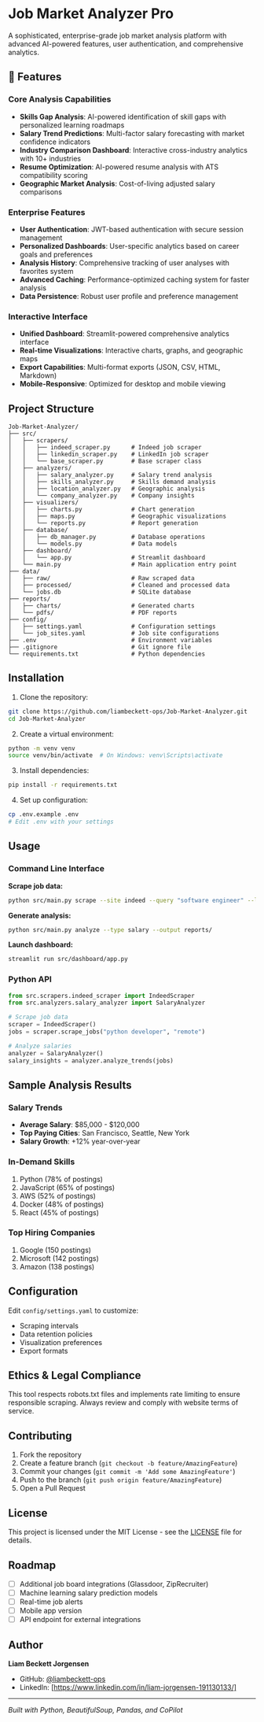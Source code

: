 # Job Market Analyzer Pro

A sophisticated, enterprise-grade job market analysis platform with advanced AI-powered features, user authentication, and comprehensive analytics.

## 🚀 Features

### Core Analysis Capabilities
- **Skills Gap Analysis**: AI-powered identification of skill gaps with personalized learning roadmaps
- **Salary Trend Predictions**: Multi-factor salary forecasting with market confidence indicators
- **Industry Comparison Dashboard**: Interactive cross-industry analytics with 10+ industries
- **Resume Optimization**: AI-powered resume analysis with ATS compatibility scoring
- **Geographic Market Analysis**: Cost-of-living adjusted salary comparisons

### Enterprise Features
- **User Authentication**: JWT-based authentication with secure session management
- **Personalized Dashboards**: User-specific analytics based on career goals and preferences
- **Analysis History**: Comprehensive tracking of user analyses with favorites system
- **Advanced Caching**: Performance-optimized caching system for faster analysis
- **Data Persistence**: Robust user profile and preference management

### Interactive Interface
- **Unified Dashboard**: Streamlit-powered comprehensive analytics interface
- **Real-time Visualizations**: Interactive charts, graphs, and geographic maps
- **Export Capabilities**: Multi-format exports (JSON, CSV, HTML, Markdown)
- **Mobile-Responsive**: Optimized for desktop and mobile viewing

## Project Structure

```
Job-Market-Analyzer/
├── src/
│   ├── scrapers/
│   │   ├── indeed_scraper.py      # Indeed job scraper
│   │   ├── linkedin_scraper.py    # LinkedIn job scraper
│   │   └── base_scraper.py        # Base scraper class
│   ├── analyzers/
│   │   ├── salary_analyzer.py     # Salary trend analysis
│   │   ├── skills_analyzer.py     # Skills demand analysis
│   │   ├── location_analyzer.py   # Geographic analysis
│   │   └── company_analyzer.py    # Company insights
│   ├── visualizers/
│   │   ├── charts.py              # Chart generation
│   │   ├── maps.py                # Geographic visualizations
│   │   └── reports.py             # Report generation
│   ├── database/
│   │   ├── db_manager.py          # Database operations
│   │   └── models.py              # Data models
│   ├── dashboard/
│   │   └── app.py                 # Streamlit dashboard
│   └── main.py                    # Main application entry point
├── data/
│   ├── raw/                       # Raw scraped data
│   ├── processed/                 # Cleaned and processed data
│   └── jobs.db                    # SQLite database
├── reports/
│   ├── charts/                    # Generated charts
│   └── pdfs/                      # PDF reports
├── config/
│   ├── settings.yaml              # Configuration settings
│   └── job_sites.yaml             # Job site configurations
├── .env                           # Environment variables
├── .gitignore                     # Git ignore file
└── requirements.txt               # Python dependencies
```

## Installation

1. Clone the repository:
```bash
git clone https://github.com/liambeckett-ops/Job-Market-Analyzer.git
cd Job-Market-Analyzer
```

2. Create a virtual environment:
```bash
python -m venv venv
source venv/bin/activate  # On Windows: venv\Scripts\activate
```

3. Install dependencies:
```bash
pip install -r requirements.txt
```

4. Set up configuration:
```bash
cp .env.example .env
# Edit .env with your settings
```

## Usage

### Command Line Interface

**Scrape job data:**
```bash
python src/main.py scrape --site indeed --query "software engineer" --location "New York"
```

**Generate analysis:**
```bash
python src/main.py analyze --type salary --output reports/
```

**Launch dashboard:**
```bash
streamlit run src/dashboard/app.py
```

### Python API

```python
from src.scrapers.indeed_scraper import IndeedScraper
from src.analyzers.salary_analyzer import SalaryAnalyzer

# Scrape job data
scraper = IndeedScraper()
jobs = scraper.scrape_jobs("python developer", "remote")

# Analyze salaries
analyzer = SalaryAnalyzer()
salary_insights = analyzer.analyze_trends(jobs)
```

## Sample Analysis Results

### Salary Trends
- **Average Salary**: $85,000 - $120,000
- **Top Paying Cities**: San Francisco, Seattle, New York
- **Salary Growth**: +12% year-over-year

### In-Demand Skills
1. Python (78% of postings)
2. JavaScript (65% of postings)
3. AWS (52% of postings)
4. Docker (48% of postings)
5. React (45% of postings)

### Top Hiring Companies
1. Google (150 postings)
2. Microsoft (142 postings)
3. Amazon (138 postings)

## Configuration

Edit `config/settings.yaml` to customize:
- Scraping intervals
- Data retention policies
- Visualization preferences
- Export formats

## Ethics & Legal Compliance

This tool respects robots.txt files and implements rate limiting to ensure responsible scraping. Always review and comply with website terms of service.

## Contributing

1. Fork the repository
2. Create a feature branch (`git checkout -b feature/AmazingFeature`)
3. Commit your changes (`git commit -m 'Add some AmazingFeature'`)
4. Push to the branch (`git push origin feature/AmazingFeature`)
5. Open a Pull Request

## License

This project is licensed under the MIT License - see the [LICENSE](LICENSE) file for details.

## Roadmap

- [ ] Additional job board integrations (Glassdoor, ZipRecruiter)
- [ ] Machine learning salary prediction models
- [ ] Real-time job alerts
- [ ] Mobile app version
- [ ] API endpoint for external integrations

## Author

**Liam Beckett Jorgensen**
- GitHub: [@liambeckett-ops](https://github.com/liambeckett-ops)
- LinkedIn: [https://www.linkedin.com/in/liam-jorgensen-191130133/]

---

*Built with Python, BeautifulSoup, Pandas, and CoPilot*
